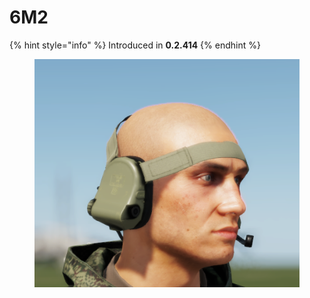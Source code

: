 # 6M2

{% hint style="info" %}
Introduced in **0.2.414**
{% endhint %}

<figure><img src="../../../../../.gitbook/assets/изображение_2023-06-18_155702408.png" alt=""><figcaption></figcaption></figure>
